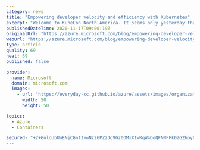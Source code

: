 ```yaml
---
category: news
title: "Empowering developer velocity and efficiency with Kubernetes"
excerpt: "Welcome to KubeCon North America. It seems only yesterday that we were together in San Diego. Though we’re farther apart physically this year, the Kubernetes community continues to go strong."
publishedDateTime: 2020-11-17T09:00:19Z
originalUrl: "https://azure.microsoft.com/blog/empowering-developer-velocity-and-efficiency-with-kubernetes/"
webUrl: "https://azure.microsoft.com/blog/empowering-developer-velocity-and-efficiency-with-kubernetes/"
type: article
quality: 69
heat: 69
published: false

provider:
  name: Microsoft
  domain: microsoft.com
  images:
    - url: "https://everyday-cc.github.io/azure/assets/images/organizations/microsoft.com-50x50.jpg"
      width: 50
      height: 50

topics:
  - Azure
  - Containers

secured: "+2+GnloUbUoENjCGntIvwNz2GPZ2Jg9Gz0OMxX1wKqW4OoQFNNFFk02G2hoyCv5LCJOq0zgdJbbTrw1DJcfMe6J5IB0ZQXMJCHnvv1BXGRD6wMl6vOk/DtZKIkPhKsUo4Fw/n+EQL+0Gz78zKrQXrEcaG94yCtFmfPdrD6nq2uWHf2r2x6qsdmXHooIBuGOuAoWCUbP3sHjRyKNkhj0f1HKO09O93YdVWuoFS3IFizAsq57fQmOwKEoex+clrFZzzDTcn/+nnvQjnB+dZU0IVy4OFNgoVVFN1YcIoWb+yMGT/syBm+OVYkCe66wOiXNTwOKOzOLoSDW3Avjv92R0SHqeJZmjIwcHJD5MVzKnxmY=;zInqdK2dR1o9JG4QhMkfHA=="
---
```


